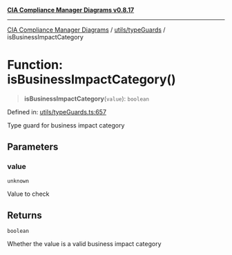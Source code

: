 [**CIA Compliance Manager Diagrams v0.8.17**](../../../README.md)

***

[CIA Compliance Manager Diagrams](../../../modules.md) / [utils/typeGuards](../README.md) / isBusinessImpactCategory

# Function: isBusinessImpactCategory()

> **isBusinessImpactCategory**(`value`): `boolean`

Defined in: [utils/typeGuards.ts:657](https://github.com/Hack23/cia-compliance-manager/blob/6a2219920f4c187f7eafa3e355e36b35c9c19248/src/utils/typeGuards.ts#L657)

Type guard for business impact category

## Parameters

### value

`unknown`

Value to check

## Returns

`boolean`

Whether the value is a valid business impact category
